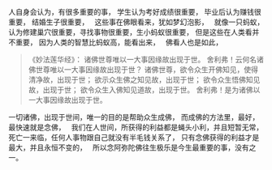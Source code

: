 
人自身会认为，有很多重要的事，
学生认为考好成绩很重要，
毕业后认为赚钱很重要，
结婚生子很重要，
&nbsp;
这些事在佛眼看来，犹如梦幻泡影，
&nbsp;
就像一只蚂蚁，认为修建巢穴很重要，寻找事物很重要，生小蚂蚁很重要，
但是这些在人类看并不重要，
因为人类的智慧比蚂蚁高，能看出来，
&nbsp;
佛看人也是如此，

> 《妙法莲华经》：
> 诸佛世尊唯以一大事因缘故出现于世。
> 舍利弗！云何名诸佛世尊唯以一大事因缘故出现于世？
> 诸佛世尊，欲令众生开佛知见，使得清净故，出现于世；
> 欲示众生佛之知见故，出现于世；
> 欲令众生悟佛知见故，出现于世；
> 欲令众生入佛知见道故，出现于世。
> 舍利弗！是为诸佛以一大事因缘故出现于世。

一切诸佛，出现于世间，唯一的目的是帮助众生成佛，
而成佛的方法里，最好，最快速就是念佛，
&nbsp;
我们在人世间，所获得的利益都是蝇头小利，并且短暂无常，死亡一来临，任何人事物跟自己就没有半毛钱关系了，
只有念佛获得的利益才是最大，并且永恒不变的，
&nbsp;
所以念阿弥陀佛往生极乐是今生最重要的事，没有之一。





